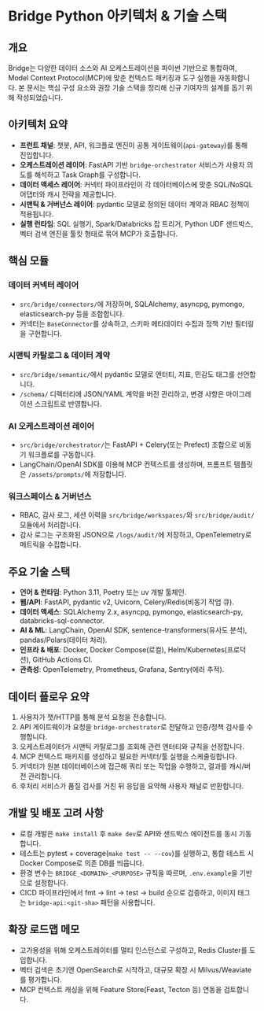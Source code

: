 # Bridge Python 아키텍처 & 기술 스택

## 개요
Bridge는 다양한 데이터 소스와 AI 오케스트레이션을 파이썬 기반으로 통합하여, Model Context Protocol(MCP)에 맞춘 컨텍스트 패키징과 도구 실행을 자동화합니다. 본 문서는 핵심 구성 요소와 권장 기술 스택을 정리해 신규 기여자의 설계를 돕기 위해 작성되었습니다.

## 아키텍처 요약
- **프런트 채널**: 챗봇, API, 워크플로 엔진이 공통 게이트웨이(`api-gateway`)를 통해 진입합니다.
- **오케스트레이션 레이어**: FastAPI 기반 `bridge-orchestrator` 서비스가 사용자 의도를 해석하고 Task Graph를 구성합니다.
- **데이터 액세스 레이어**: 커넥터 파이프라인이 각 데이터베이스에 맞춘 SQL/NoSQL 어댑터와 캐시 전략을 제공합니다.
- **시맨틱 & 거버넌스 레이어**: pydantic 모델로 정의된 데이터 계약과 RBAC 정책이 적용됩니다.
- **실행 런타임**: SQL 실행기, Spark/Databricks 잡 트리거, Python UDF 샌드박스, 벡터 검색 엔진을 툴킷 형태로 묶어 MCP가 호출합니다.

## 핵심 모듈
### 데이터 커넥터 레이어
- `src/bridge/connectors/`에 저장하며, SQLAlchemy, asyncpg, pymongo, elasticsearch-py 등을 조합합니다.
- 커넥터는 `BaseConnector`를 상속하고, 스키마 메타데이터 수집과 정책 기반 필터링을 구현합니다.

### 시맨틱 카탈로그 & 데이터 계약
- `src/bridge/semantic/`에서 pydantic 모델로 엔터티, 지표, 민감도 태그를 선언합니다.
- `/schema/` 디렉터리에 JSON/YAML 계약을 버전 관리하고, 변경 사항은 마이그레이션 스크립트로 반영합니다.

### AI 오케스트레이션 레이어
- `src/bridge/orchestrator/`는 FastAPI + Celery(또는 Prefect) 조합으로 비동기 워크플로를 구동합니다.
- LangChain/OpenAI SDK를 이용해 MCP 컨텍스트를 생성하며, 프롬프트 템플릿은 `/assets/prompts/`에 저장합니다.

### 워크스페이스 & 거버넌스
- RBAC, 감사 로그, 세션 이력을 `src/bridge/workspaces/`와 `src/bridge/audit/` 모듈에서 처리합니다.
- 감사 로그는 구조화된 JSON으로 `/logs/audit/`에 저장하고, OpenTelemetry로 메트릭을 수집합니다.

## 주요 기술 스택
- **언어 & 런타임**: Python 3.11, Poetry 또는 uv 개발 툴체인.
- **웹/API**: FastAPI, pydantic v2, Uvicorn, Celery/Redis(비동기 작업 큐).
- **데이터 액세스**: SQLAlchemy 2.x, asyncpg, pymongo, elasticsearch-py, databricks-sql-connector.
- **AI & ML**: LangChain, OpenAI SDK, sentence-transformers(유사도 분석), pandas/Polars(데이터 처리).
- **인프라 & 배포**: Docker, Docker Compose(로컬), Helm/Kubernetes(프로덕션), GitHub Actions CI.
- **관측성**: OpenTelemetry, Prometheus, Grafana, Sentry(에러 추적).

## 데이터 플로우 요약
1. 사용자가 챗/HTTP를 통해 분석 요청을 전송합니다.
2. API 게이트웨이가 요청을 `bridge-orchestrator`로 전달하고 인증/정책 검사를 수행합니다.
3. 오케스트레이터가 시맨틱 카탈로그를 조회해 관련 엔터티와 규칙을 선정합니다.
4. MCP 컨텍스트 패키지를 생성하고 필요한 커넥터/툴 실행을 스케줄링합니다.
5. 커넥터가 원본 데이터베이스에 접근해 쿼리 또는 작업을 수행하고, 결과를 캐시/버전 관리합니다.
6. 후처리 서비스가 품질 검사를 거친 뒤 응답을 요약해 사용자 채널로 반환합니다.

## 개발 및 배포 고려 사항
- 로컬 개발은 `make install` 후 `make dev`로 API와 샌드박스 에이전트를 동시 기동합니다.
- 테스트는 pytest + coverage(`make test -- --cov`)를 실행하고, 통합 테스트 시 Docker Compose로 의존 DB를 띄웁니다.
- 환경 변수는 `BRIDGE_<DOMAIN>_<PURPOSE>` 규칙을 따르며, `.env.example`을 기반으로 설정합니다.
- CICD 파이프라인에서 fmt → lint → test → build 순으로 검증하고, 이미지 태그는 `bridge-api:<git-sha>` 패턴을 사용합니다.

## 확장 로드맵 메모
- 고가용성을 위해 오케스트레이터를 멀티 인스턴스로 구성하고, Redis Cluster를 도입합니다.
- 벡터 검색은 초기엔 OpenSearch로 시작하고, 대규모 확장 시 Milvus/Weaviate를 평가합니다.
- MCP 컨텍스트 캐싱을 위해 Feature Store(Feast, Tecton 등) 연동을 검토합니다.
